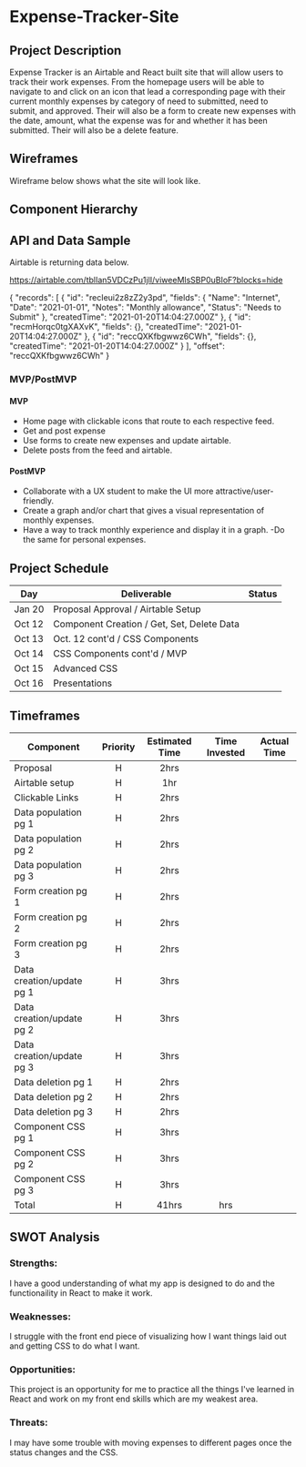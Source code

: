 # Expense-Tracker-Site

## Project Description
Expense Tracker is an Airtable and React built site that will allow users to track their work expenses.  From the homepage users will be able to navigate to and click on an icon that lead a corresponding page with their current monthly expenses by category of need to submitted, need to submit, and approved.  Their will also be a form to create new expenses with the date, amount, what the expense was for and whether it has been submitted.   Their will also be a delete feature.

## Wireframes
Wireframe below shows what the site will look like.

## Component Hierarchy


## API and Data Sample
Airtable is returning data below.

https://airtable.com/tblIan5VDCzPu1jlI/viweeMlsSBP0uBIoF?blocks=hide

{
    "records": [
        {
            "id": "recIeui2z8zZ2y3pd",
            "fields": {
                "Name": "Internet",
                "Date": "2021-01-01",
                "Notes": "Monthly allowance",
                "Status": "Needs to Submit"
            },
            "createdTime": "2021-01-20T14:04:27.000Z"
        },
        {
            "id": "recmHorqc0tgXAXvK",
            "fields": {},
            "createdTime": "2021-01-20T14:04:27.000Z"
        },
        {
            "id": "reccQXKfbgwwz6CWh",
            "fields": {},
            "createdTime": "2021-01-20T14:04:27.000Z"
        }
    ],
    "offset": "reccQXKfbgwwz6CWh"
}

### MVP/PostMVP

#### MVP

- Home page with clickable icons that route to each respective feed.
- Get and post expense
- Use forms to create new expenses and update airtable.
- Delete posts from the feed and airtable.

#### PostMVP

- Collaborate with a UX student to make the UI more attractive/user-friendly.
- Create a graph and/or chart that gives a visual representation of monthly expenses.
- Have a way to track monthly experience and display it in a graph.
-Do the same for personal expenses.

## Project Schedule

| Day      | Deliverable                                | Status   |
| -------- | ------------------------------------------ | -------- |
| Jan 20   | Proposal Approval / Airtable Setup         |          |
| Oct 12   | Component Creation / Get, Set, Delete Data |          |
| Oct 13   | Oct. 12 cont'd / CSS Components            |          |
| Oct 14   | CSS Components cont'd / MVP                |          |
| Oct 15   | Advanced CSS                               |          |
| Oct 16   | Presentations                              |          |

## Timeframes

| Component                 | Priority | Estimated Time | Time Invested | Actual Time |
| ------------------------- | :------: | :------------: | :-----------: | :---------: |
| Proposal                  |    H     |      2hrs      |               |             |
| Airtable setup            |    H     |      1hr       |               |             |
| Clickable Links           |    H     |      2hrs      |               |             |
| Data population pg 1      |    H     |      2hrs      |               |             |
| Data population pg 2      |    H     |      2hrs      |               |             |
| Data population pg 3      |    H     |      2hrs      |               |             |
| Form creation pg 1        |    H     |      2hrs      |               |             |
| Form creation pg 2        |    H     |      2hrs      |               |             |
| Form creation pg 3        |    H     |      2hrs      |               |             |
| Data creation/update pg 1 |    H     |      3hrs      |               |             |
| Data creation/update pg 2 |    H     |      3hrs      |               |             |
| Data creation/update pg 3 |    H     |      3hrs      |               |             |
| Data deletion pg 1        |    H     |      2hrs      |               |             |
| Data deletion pg 2        |    H     |      2hrs      |               |             |
| Data deletion pg 3        |    H     |      2hrs      |               |             |
| Component CSS pg 1        |    H     |      3hrs      |               |             |
| Component CSS pg 2        |    H     |      3hrs      |               |             |
| Component CSS pg 3        |    H     |      3hrs      |               |             |
| Total                     |    H     |      41hrs     |       hrs     |             |

## SWOT Analysis

### Strengths:

I have a good understanding of what my app is designed to do and the functionaility in React to make it work.

### Weaknesses:

I struggle with the front end piece of visualizing how I want things laid out and getting CSS to do what I want.

### Opportunities:
This project is an opportunity for me to practice all the things I've learned in React and work on my front end skills which are my weakest area.

### Threats:

I may have some trouble with moving expenses to different pages once the status changes and the CSS.
